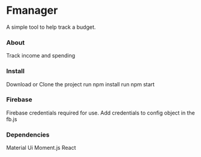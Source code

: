 # Fmanager
A simple tool to help track a budget.

### About
Track income and spending 

### Install
Download or Clone the project
run npm install
run npm start

### Firebase
Firebase credentials required for use.
Add credentials to config object in the fb.js

### Dependencies
Material Ui
Moment.js
React
